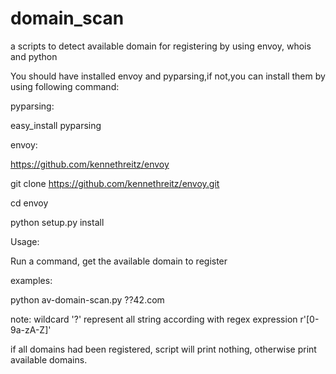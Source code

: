 domain_scan
===========

a scripts to detect available domain for registering by using envoy, whois and python


You should have installed envoy and pyparsing,if not,you can install them by using following command:


pyparsing:

easy_install pyparsing


envoy:

https://github.com/kennethreitz/envoy

git clone https://github.com/kennethreitz/envoy.git

cd envoy

python setup.py install


Usage:

Run a command, get the available domain to register

examples:

python av-domain-scan.py ??42.com

note: wildcard '?' represent all string according with regex expression r'[0-9a-zA-Z]'

if all domains had been registered, script will print nothing, otherwise print available domains.


